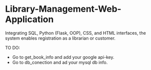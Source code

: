 # Library-Management-Web-Application
Integrating SQL, Python (Flask, OOP), CSS, and HTML interfaces, the system enables registration as a librarian or customer.  

TO DO:
- Go to get_book_info and add your google api-key.
- Go to db_conection and ad your mysql db info.
  
